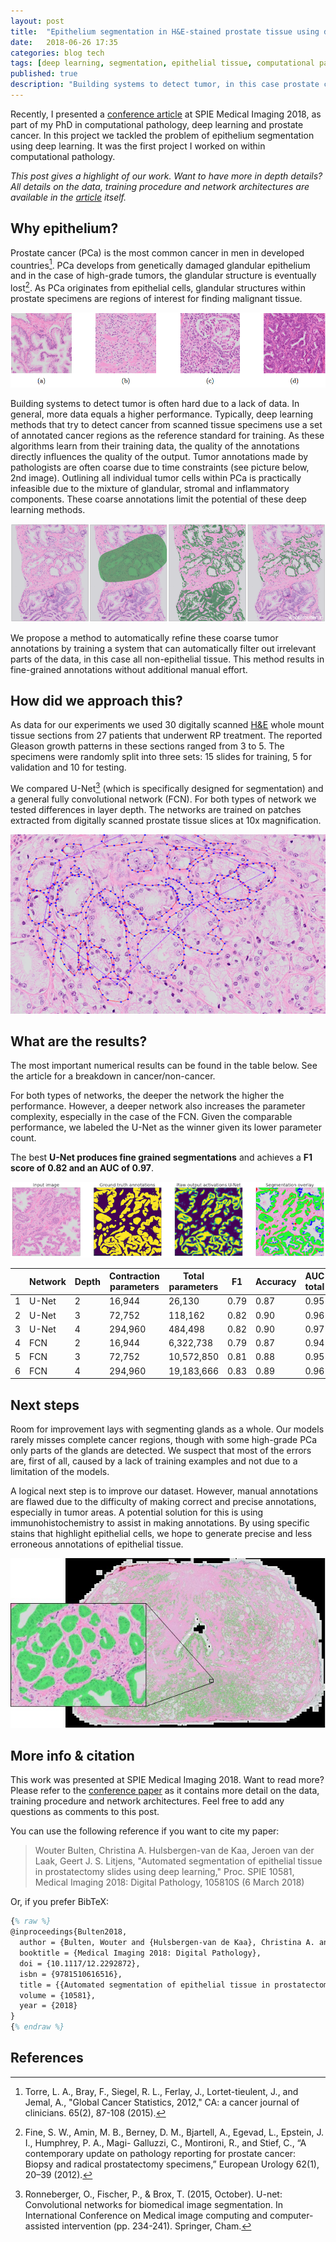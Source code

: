 ```yaml
---
layout: post
title:  "Epithelium segmentation in H&E-stained prostate tissue using deep learning"
date:   2018-06-26 17:35
categories: blog tech
tags: [deep learning, segmentation, epithelial tissue, computational pathology]
published: true
description: "Building systems to detect tumor, in this case prostate cancer, is often hard due to a lack of data. Tumor annotations made by pathologists are often coarse due to time constraints. With this project we want to automatically refine these annotations by building a system that can automatically filter out irrelevant parts of the data."
---
```


Recently, I presented a [conference article](https://doi.org/10.1117/12.2292872) at SPIE Medical Imaging 2018, as part of my PhD in computational pathology, deep learning and prostate cancer. In this project we tackled the problem of epithelium segmentation using deep learning. It was the first project I worked on within computational pathology.

*This post gives a highlight of our work. Want to have more in depth details? All details on the data, training procedure and network architectures are available in the [article](https://doi.org/10.1117/12.2292872) itself.*

## Why epithelium?

Prostate cancer (PCa) is the most common cancer in men in developed countries[^1]. PCa develops from genetically damaged glandular epithelium and in the case of high-grade tumors, the glandular structure is eventually lost[^2]. As PCa originates from epithelial cells, glandular structures within prostate specimens are regions of interest for finding malignant tissue.

![Different types of glands: normal glandular structure (a); poorly differentiated, high-grade Gleason 5 PCa (b); non-tumor epithelium surrounded by inflammation (c); Gleason 3 PCa showing color variation between slides (d).](/assets/images/deep-learning/epithelium_examples.png)

Building systems to detect tumor is often hard due to a lack of data. In general, more data equals a higher performance. Typically, deep learning methods that try to detect cancer from scanned tissue specimens use a set of annotated cancer regions as the reference standard for training. As these algorithms learn from their training data, the quality of the annotations directly influences the quality of the output. Tumor annotations made by pathologists are often coarse due to time constraints (see picture below, 2nd image).  Outlining all individual tumor cells within PCa is practically infeasible due to the mixture of glandular, stromal and inflammatory components. These coarse annotations limit the potential of these deep learning methods.

![Example prostate tissue with PCa (extracted from a core needle biopsy) (1), tumor annotations (2), epithelium segmentation (3), segmentation and annotations combined (4). ](/assets/images/deep-learning/prostate_biopsies_overlay.png)

We propose a method to automatically refine these coarse tumor annotations by training a system that can automatically filter out irrelevant parts of the data, in this case all non-epithelial tissue. This method results in fine-grained annotations without additional manual effort.

## How did we approach this?

As data for our experiments we used 30 digitally scanned [H&E](https://en.wikipedia.org/wiki/H%26E_stain) whole mount tissue sections from 27 patients that underwent RP treatment. The reported Gleason growth patterns in these sections ranged from 3 to 5. The specimens were randomly split into three sets: 15 slides for training, 5 for validation and 10 for testing.

We compared U-Net[^3] (which is specifically designed for segmentation) and a general fully convolutional network (FCN). For both types of network we tested differences in layer depth. The networks are trained on patches extracted from digitally scanned prostate tissue slices at 10x magnification.

![Example of annotated training data. Many of these regions were annotated by hand. The annotated epithelial glands are outlined in red.](/assets/images/deep-learning/prostate_annotation_example.png)

## What are the results?

The most important numerical results can be found in the table below. See the article for a breakdown in cancer/non-cancer.

For both types of networks, the deeper the network the higher the performance. However, a deeper network also increases the parameter complexity, especially in the case of the FCN. Given the comparable performance, we labeled the U-Net as the winner given its lower parameter count.

The best **U-Net produces fine grained segmentations** and achieves a **F1 score of 0.82 and an AUC of 0.97**.

![Example of one of the regions of our test set. The network is applied to the input image (1). The ground truth (2) can then be compared with the network output (3). The segmentation overlay (4) shows the performance of the network: green marked pixels show true positive, blue false negative and red false positive.](/assets/images/deep-learning/classification_cancer_lg.png)

|   | Network | Depth | Contraction parameters | Total parameters | F1   | Accuracy | AUC total |
|---|---------|-------|------------------------|------------------|------|----------|-----------|
| 1 | U-Net   | 2     | 16,944                 | 26,130           | 0.79 | 0.87     | 0.95      |
| 2 | U-Net   | 3     | 72,752                 | 118,162          | 0.82 | 0.90     | 0.96      |
| 3 | U-Net   | 4     | 294,960                | 484,498          | 0.82 | 0.90     | 0.97      |
| 4 | FCN     | 2     | 16,944                 | 6,322,738        | 0.79 | 0.87     | 0.94      |
| 5 | FCN     | 3     | 72,752                 | 10,572,850       | 0.81 | 0.88     | 0.95      |
| 6 | FCN     | 4     | 294,960                | 19,183,666       | 0.83 | 0.89     | 0.96      |

## Next steps

Room for improvement lays with segmenting glands as a whole. Our models rarely misses complete cancer regions, though with some high-grade PCa only parts of the glands are detected. We suspect that most of the errors are, first of all, caused by a lack of training examples and not due to a limitation of the models.

A logical next step is to improve our dataset. However, manual annotations are flawed due to the difficulty of making correct and precise annotations, especially in tumor areas. A potential solution for this is using immunohistochemistry to assist in making annotations. By using specific stains that highlight epithelial cells, we hope to generate precise and less erroneous annotations of epithelial tissue.

![After training the networks can be applied on a whole-slide level, segmenting the full prostate slide. Each slide is extremely large and measures around 200.000 by 100.000 pixels.](/assets/images/deep-learning/epithelium_wholeslide_zoom.jpg)


## More info & citation

This work was presented at SPIE Medical Imaging 2018. Want to read more? Please refer to the [conference paper](https://doi.org/10.1117/12.2292872) as it contains more detail on the data, training procedure and network architectures. Feel free to add any questions as comments to this post.

You can use the following reference if you want to cite my paper:

> Wouter Bulten, Christina A. Hulsbergen-van de Kaa, Jeroen van der Laak, Geert J. S. Litjens, "Automated segmentation of epithelial tissue in prostatectomy slides using deep learning," Proc. SPIE 10581, Medical Imaging 2018: Digital Pathology, 105810S (6 March 2018)

Or, if you prefer BibTeX:

```tex
{% raw %}
@inproceedings{Bulten2018,
  author = {Bulten, Wouter and {Hulsbergen-van de Kaa}, Christina A. and van der Laak, Jeroen and Litjens Geert J S},
  booktitle = {Medical Imaging 2018: Digital Pathology},
  doi = {10.1117/12.2292872},
  isbn = {9781510616516},
  title = {{Automated segmentation of epithelial tissue in prostatectomy slides using deep learning}},
  volume = {10581},
  year = {2018}
}
{% endraw %}
```

## References

[^1]: Torre, L. A., Bray, F., Siegel, R. L., Ferlay, J., Lortet-tieulent, J., and Jemal, A., "Global Cancer Statistics, 2012," CA: a cancer journal of clinicians. 65(2), 87-108 (2015).

[^2]:  Fine, S. W., Amin, M. B., Berney, D. M., Bjartell, A., Egevad, L., Epstein, J. I., Humphrey, P. A., Magi- Galluzzi, C., Montironi, R., and Stief, C., “A contemporary update on pathology reporting for prostate cancer: Biopsy and radical prostatectomy specimens,” European Urology 62(1), 20–39 (2012).

[^3]: Ronneberger, O., Fischer, P., & Brox, T. (2015, October). U-net: Convolutional networks for biomedical image segmentation. In International Conference on Medical image computing and computer-assisted intervention (pp. 234-241). Springer, Cham.
